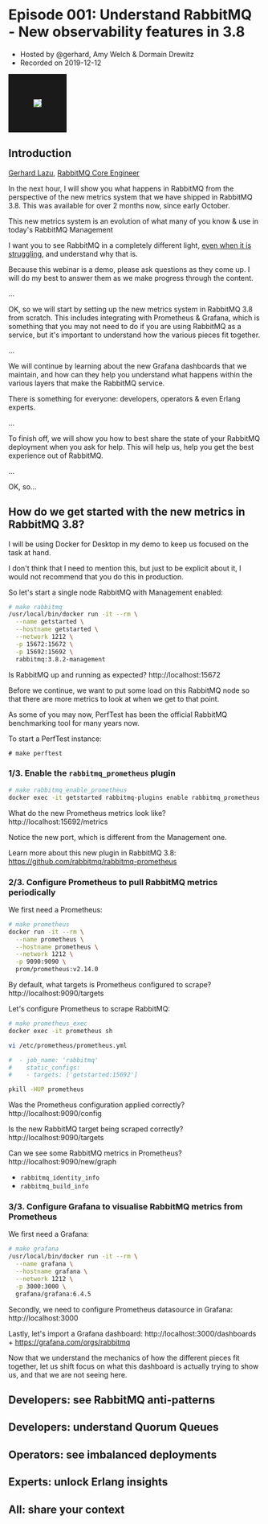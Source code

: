 # Episode 001: Understand RabbitMQ - New observability features in 3.8

- Hosted by @gerhard, Amy Welch & Dormain Drewitz
- Recorded on 2019-12-12

<a href="#" target="_blank"><img src="https://user-images.githubusercontent.com/3342/70550192-4b7ba100-1b6d-11ea-99bc-7f7564504bcb.png" border="50" /></a>

## Introduction

[Gerhard Lazu](https://gerhard.io), [RabbitMQ Core Engineer](https://github.com/rabbitmq/rabbitmq-server/pulls?utf8=%E2%9C%93&q=author%3Agerhard)

In the next hour, I will show you what happens in RabbitMQ from the perspective of the new metrics system that we have shipped in RabbitMQ 3.8.
This was available for over 2 months now, since early October.

This new metrics system is an evolution of what many of you know & use in today's RabbitMQ Management

I want you to see RabbitMQ in a completely different light,
[even when it is struggling](rabbitmq-management-unresponsive-43.gif),
and understand why that is.

Because this webinar is a demo, please ask questions as they come up.
I will do my best to answer them as we make progress through the content.

...

OK, so we will start by setting up the new metrics system in RabbitMQ 3.8 from scratch.
This includes integrating with Prometheus & Grafana, which is something that you may not need to do if you are using RabbitMQ as a service,
but it's important to understand how the various pieces fit together.

...

We will continue by learning about the new Grafana dashboards that we maintain,
and how can they help you understand what happens within the various layers that make the RabbitMQ service.

There is something for everyone: developers, operators & even Erlang experts.

...

To finish off, we will show you how to best share the state of your RabbitMQ deployment when you ask for help.
This will help us, help you get the best experience out of RabbitMQ.

...

OK, so...

## How do we get started with the new metrics in RabbitMQ 3.8?

I will be using Docker for Desktop in my demo to keep us focused on the task at hand.

I don't think that I need to mention this, but just to be explicit about it, I would not recommend that you do this in production.

So let's start a single node RabbitMQ with Management enabled:

```sh
# make rabbitmq
/usr/local/bin/docker run -it --rm \
  --name getstarted \
  --hostname getstarted \
  --network 1212 \
  -p 15672:15672 \
  -p 15692:15692 \
  rabbitmq:3.8.2-management
```

Is RabbitMQ up and running as expected? http://localhost:15672

Before we continue, we want to put some load on this RabbitMQ node so that there are more metrics to look at when we get to that point.

As some of you may now, PerfTest has been the official RabbitMQ benchmarking tool for many years now.

To start a PerfTest instance:

```
# make perftest
```

### 1/3. Enable the `rabbitmq_prometheus` plugin

```sh
# make rabbitmq_enable_prometheus
docker exec -it getstarted rabbitmq-plugins enable rabbitmq_prometheus
```

What do the new Prometheus metrics look like? http://localhost:15692/metrics

Notice the new port, which is different from the Management one.

Learn more about this new plugin in RabbitMQ 3.8: https://github.com/rabbitmq/rabbitmq-prometheus

### 2/3. Configure Prometheus to pull RabbitMQ metrics periodically

We first need a Prometheus:

```sh
# make prometheus
docker run -it --rm \
  --name prometheus \
  --hostname prometheus \
  --network 1212 \
  -p 9090:9090 \
  prom/prometheus:v2.14.0
```

By default, what targets is Prometheus configured to scrape? http://localhost:9090/targets

Let's configure Prometheus to scrape RabbitMQ:

```sh
# make prometheus_exec
docker exec -it prometheus sh

vi /etc/prometheus/prometheus.yml

#  - job_name: 'rabbitmq'
#    static_configs:
#    - targets: ['getstarted:15692']

pkill -HUP prometheus
```

Was the Prometheus configuration applied correctly? http://localhost:9090/config

Is the new RabbitMQ target being scraped correctly? http://localhost:9090/targets

Can we see some RabbitMQ metrics in Prometheus? http://localhost:9090/new/graph

* `rabbitmq_identity_info`
* `rabbitmq_build_info`

### 3/3. Configure Grafana to visualise RabbitMQ metrics from Prometheus

We first need a Grafana:

```sh
# make grafana
/usr/local/bin/docker run -it --rm \
  --name grafana \
  --hostname grafana \
  --network 1212 \
  -p 3000:3000 \
  grafana/grafana:6.4.5
```

Secondly, we need to configure Prometheus datasource in Grafana: http://localhost:3000

Lastly, let's import a Grafana dashboard: http://localhost:3000/dashboards + https://grafana.com/orgs/rabbitmq


Now that we understand the mechanics of how the different pieces fit together, let us shift focus on what this dashboard is actually trying to show us, and that we are not seeing here.

## Developers: see RabbitMQ anti-patterns

## Developers: understand Quorum Queues

## Operators: see imbalanced deployments

## Experts: unlock Erlang insights

## All: share your context
